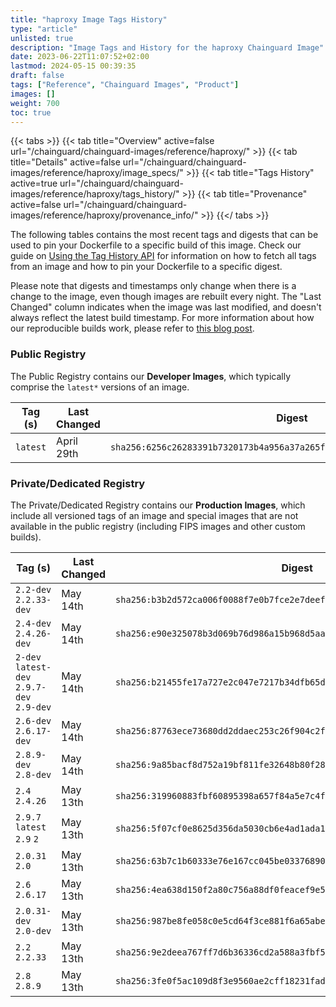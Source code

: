 ```yaml
---
title: "haproxy Image Tags History"
type: "article"
unlisted: true
description: "Image Tags and History for the haproxy Chainguard Image"
date: 2023-06-22T11:07:52+02:00
lastmod: 2024-05-15 00:39:35
draft: false
tags: ["Reference", "Chainguard Images", "Product"]
images: []
weight: 700
toc: true
---
```


{{< tabs >}}
{{< tab title="Overview" active=false url="/chainguard/chainguard-images/reference/haproxy/" >}}
{{< tab title="Details" active=false url="/chainguard/chainguard-images/reference/haproxy/image_specs/" >}}
{{< tab title="Tags History" active=true url="/chainguard/chainguard-images/reference/haproxy/tags_history/" >}}
{{< tab title="Provenance" active=false url="/chainguard/chainguard-images/reference/haproxy/provenance_info/" >}}
{{</ tabs >}}

The following tables contains the most recent tags and digests that can be used to pin your Dockerfile to a specific build of this image. Check our guide on [Using the Tag History API](/chainguard/chainguard-images/using-the-tag-history-api/) for information on how to fetch all tags from an image and how to pin your Dockerfile to a specific digest.

Please note that digests and timestamps only change when there is a change to the image, even though images are rebuilt every night. The "Last Changed" column indicates when the image was last modified, and doesn't always reflect the latest build timestamp. For more information about how our reproducible builds work, please refer to [this blog post](https://www.chainguard.dev/unchained/reproducing-chainguards-reproducible-image-builds).

### Public Registry
The Public Registry contains our **Developer Images**, which typically comprise the `latest*` versions of an image.

| Tag (s)   | Last Changed | Digest                                                                    |
|-----------|--------------|---------------------------------------------------------------------------|
|  `latest` | April 29th   | `sha256:6256c26283391b7320173b4a956a37a265f4ee924666ce4ee5d3523cf6f823f3` |


### Private/Dedicated Registry
The Private/Dedicated Registry contains our **Production Images**, which include all versioned tags of an image and special images that are not available in the public registry (including FIPS images and other custom builds).

| Tag (s)                                     | Last Changed | Digest                                                                    |
|---------------------------------------------|--------------|---------------------------------------------------------------------------|
|  `2.2-dev` `2.2.33-dev`                     | May 14th     | `sha256:b3b2d572ca006f0088f7e0b7fce2e7deef929874360342e3cc99fd9644a237cb` |
|  `2.4-dev` `2.4.26-dev`                     | May 14th     | `sha256:e90e325078b3d069b76d986a15b968d5aa63f28f9f78862361e7b8554b1417ea` |
|  `2-dev` `latest-dev` `2.9.7-dev` `2.9-dev` | May 14th     | `sha256:b21455fe17a727e2c047e7217b34dfb65d423a89a91791215a420bbb727cf4ab` |
|  `2.6-dev` `2.6.17-dev`                     | May 14th     | `sha256:87763ece73680dd2ddaec253c26f904c2fea617fee7b6017ef59000797cb5f3c` |
|  `2.8.9-dev` `2.8-dev`                      | May 14th     | `sha256:9a85bacf8d752a19bf811fe32648b80f280eb77183ea5d9c111fc2afe34f2b0e` |
|  `2.4` `2.4.26`                             | May 13th     | `sha256:319960883fbf60895398a657f84a5e7c4fcde099bdfb7d6487e564d3ae1fed8b` |
|  `2.9.7` `latest` `2.9` `2`                 | May 13th     | `sha256:5f07cf0e8625d356da5030cb6e4ad1ada1d1dab8f0f2e94a77691cf1bf3c9e3b` |
|  `2.0.31` `2.0`                             | May 13th     | `sha256:63b7c1b60333e76e167cc045be03376890b3e95eac449a3d4076531ebd84dfcc` |
|  `2.6` `2.6.17`                             | May 13th     | `sha256:4ea638d150f2a80c756a88df0feacef9e54f1a0c5f10be2a4a59f838a22dc3ae` |
|  `2.0.31-dev` `2.0-dev`                     | May 13th     | `sha256:987be8fe058c0e5cd64f3ce881f6a65abe6820f2939edb17d4f19c14bf52e26e` |
|  `2.2` `2.2.33`                             | May 13th     | `sha256:9e2deea767ff7d6b36336cd2a588a3fbf56da9153bcad114340bcaca06d62bcb` |
|  `2.8` `2.8.9`                              | May 13th     | `sha256:3fe0f5ac109d8f3e9560ae2cff18231fadee498de8e7122d6bed3bafa9b81603` |

